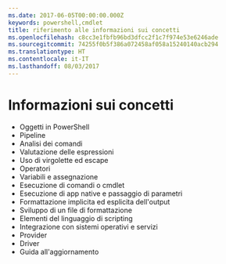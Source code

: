 ```yaml
---
ms.date: 2017-06-05T00:00:00.000Z
keywords: powershell,cmdlet
title: riferimento alle informazioni sui concetti
ms.openlocfilehash: c8cc3e1fbfb96bd3dfcc2f1c7f974e53e6246ade
ms.sourcegitcommit: 74255f0b5f386a072458af058a15240140acb294
ms.translationtype: HT
ms.contentlocale: it-IT
ms.lasthandoff: 08/03/2017
---
```

# <a name="understanding-concepts"></a>Informazioni sui concetti

*  Oggetti in PowerShell  
*  Pipeline
*  Analisi dei comandi
*  Valutazione delle espressioni
*  Uso di virgolette ed escape
*  Operatori
*  Variabili e assegnazione
*  Esecuzione di comandi o cmdlet
*  Esecuzione di app native e passaggio di parametri
*  Formattazione implicita ed esplicita dell'output
*  Sviluppo di un file di formattazione
*  Elementi del linguaggio di scripting
*  Integrazione con sistemi operativi e servizi
*  Provider
*  Driver
*  Guida all'aggiornamento 

